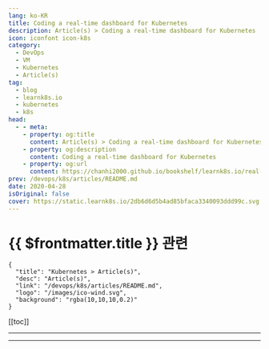 ```yaml
---
lang: ko-KR
title: Coding a real-time dashboard for Kubernetes
description: Article(s) > Coding a real-time dashboard for Kubernetes
icon: iconfont icon-k8s
category:
  - DevOps
  - VM
  - Kubernetes
  - Article(s)
tag:
  - blog
  - learnk8s.io
  - kubernetes
  - k8s
head:
  - - meta:
    - property: og:title
      content: Article(s) > Coding a real-time dashboard for Kubernetes
    - property: og:description
      content: Coding a real-time dashboard for Kubernetes
    - property: og:url
      content: https://chanhi2000.github.io/bookshelf/learnk8s.io/real-time-dashboard.html
prev: /devops/k8s/articles/README.md
date: 2020-04-28
isOriginal: false
cover: https://static.learnk8s.io/2db6d6d5b4ad85bfaca3340093ddd99c.svg
---
```


# {{ $frontmatter.title }} 관련

```component VPCard
{
  "title": "Kubernetes > Article(s)",
  "desc": "Article(s)",
  "link": "/devops/k8s/articles/README.md",
  "logo": "/images/ico-wind.svg",
  "background": "rgba(10,10,10,0.2)"
}
```

[[toc]]

---

<SiteInfo
  name="Coding a real-time dashboard for Kubernetes"
  desc="In Kubernetes, how can you be notified when a Pod is added, removed or modified? In this article you'll learn how to use the API to track changes to Kubernetes resources."
  url="https://learnk8s.io/real-time-dashboard"
  logo="https://static.learnk8s.io/f7e5160d4744cf05c46161170b5c11c9.svg"
  preview="https://static.learnk8s.io/2db6d6d5b4ad85bfaca3340093ddd99c.svg"/>

<!-- TODO: 작성 -->

---

<TagLinks />